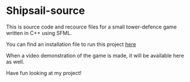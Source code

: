 # Shipsail-source
This is source code and recource files for a small tower-defence game written in C++ using SFML.

You can find an installation file to run this project [here](https://drive.google.com/file/d/1S3FJFXxpBpmbzXF0rhkWA9Q2Q_v_MIjb/view?usp=share_link)

When a video demonstration of the game is made, it will be available here as well.

Have fun looking at my project!

